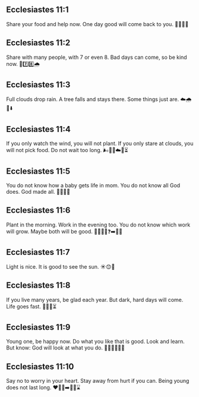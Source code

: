## Ecclesiastes 11:1
Share your food and help now. One day good will come back to you. 🍞🌊🔁😊
## Ecclesiastes 11:2
Share with many people, with 7 or even 8. Bad days can come, so be kind now. 🤲7️⃣8️⃣🌧️
## Ecclesiastes 11:3
Full clouds drop rain. A tree falls and stays there. Some things just are. ☁️🌧️🌳⬇️
## Ecclesiastes 11:4
If you only watch the wind, you will not plant. If you only stare at clouds, you will not pick food. Do not wait too long. 🌬️👀🌱☁️🍎⏳
## Ecclesiastes 11:5
You do not know how a baby gets life in mom. You do not know all God does. God made all. 👶🤰✨🙏
## Ecclesiastes 11:6
Plant in the morning. Work in the evening too. You do not know which work will grow. Maybe both will be good. 🌅🌱🌇💪❓➡️🌾🙂
## Ecclesiastes 11:7
Light is nice. It is good to see the sun. ☀️😊👀
## Ecclesiastes 11:8
If you live many years, be glad each year. But dark, hard days will come. Life goes fast. 📅😊🌑⏳
## Ecclesiastes 11:9
Young one, be happy now. Do what you like that is good. Look and learn. But know: God will look at what you do. 🧒😊👣👀📘🙏
## Ecclesiastes 11:10
Say no to worry in your heart. Stay away from hurt if you can. Being young does not last long. ❤️🚫😟➡️🙂💪⌛
